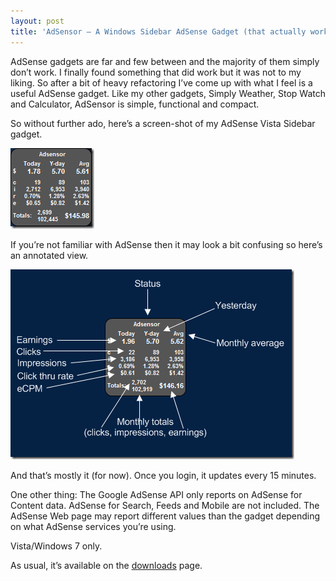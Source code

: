 ```yaml
---
layout: post  
title: 'AdSensor – A Windows Sidebar AdSense Gadget (that actually works)'
---
```

AdSense gadgets are far and few between and the majority of them simply don’t work. I finally found something that did work but it was not to my liking. So after a bit of heavy refactoring I’ve come up with what I feel is a useful AdSense gadget. Like my other gadgets, Simply Weather, Stop Watch and Calculator, AdSensor is simple, functional and compact.

So without further ado, here’s a screen-shot of my AdSense Vista Sidebar gadget.

![adsensor](/cdn/images/blog/AdsensorAGoogleAdSenseGadgetthatactually_8F79/adsensor.png)

If you’re not familiar with AdSense then it may look a bit confusing so here’s an annotated view.

![adsensor-an](/cdn/images/blog/AdsensorAGoogleAdSenseGadgetthatactually_8F79/adsensoran.png)

And that’s mostly it (for now). Once you login, it updates every 15 minutes.

One other thing: The Google AdSense API only reports on AdSense for Content data. AdSense for Search, Feeds and Mobile are not included. The AdSense Web page may report different values than the gadget depending on what AdSense services you’re using.

Vista/Windows 7 only.

As usual, it’s available on the [downloads](/downloads) page.
